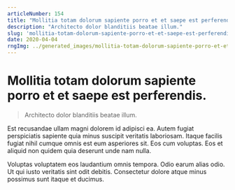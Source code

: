 ```yaml
---
articleNumber: 154
title: "Mollitia totam dolorum sapiente porro et et saepe est perferendis."
description: "Architecto dolor blanditiis beatae illum."
slug: 'mollitia-totam-dolorum-sapiente-porro-et-et-saepe-est-perferendis.'
date: 2020-04-04
rngImg: ../generated_images/mollitia-totam-dolorum-sapiente-porro-et-et-saepe-est-perferendis..jpg
---
```


# Mollitia totam dolorum sapiente porro et et saepe est perferendis.

> Architecto dolor blanditiis beatae illum.

Est recusandae ullam magni dolorem id adipisci ea. Autem fugiat perspiciatis sapiente quia minus suscipit veritatis laboriosam. Itaque facilis fugiat nihil cumque omnis est eum asperiores sit. Eos cum voluptas. Eos et aliquid non quidem quia deserunt unde nam nulla.
 Voluptas voluptatem eos laudantium omnis tempora. Odio earum alias odio. Ut qui iusto veritatis sint odit debitis. Consectetur dolore atque minus possimus sunt itaque et ducimus.
